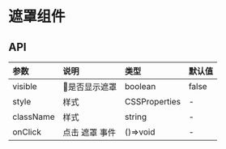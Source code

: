 # 遮罩组件

## API

| 参数      | 说明           | 类型          | 默认值 |
| :-------- | :------------- | :------------ | :----- |
| visible   | 是否显示遮罩  | boolean       | false  |
| style     | 样式           | CSSProperties | -      |
| className | 样式           | string        | -      |
| onClick   | 点击 遮罩 事件 | ()=>void      | -      |
